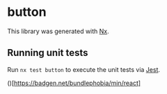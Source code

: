 # button

This library was generated with [Nx](https://nx.dev).

## Running unit tests

Run `nx test button` to execute the unit tests via [Jest](https://jestjs.io).

()[https://badgen.net/bundlephobia/min/react]
